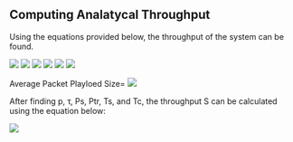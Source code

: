 ## Computing Analatycal Throughput

Using the equations provided below, the throughput of the system can be found.

<img src="https://latex.codecogs.com/svg.latex?\small&space;P=1-(1-\tau)^{n-1}" />

<img src="https://latex.codecogs.com/svg.latex?\small&space;\tau=\frac{2(1-2P)}{(1-2P)(w+1)+Pw(1-(2P)^m)}" />

<img src="https://latex.codecogs.com/svg.latex?\small&space;P_t_r=1-(1-\tau)^n" />

<img src="https://latex.codecogs.com/svg.latex?\small&space;P_s=\frac{\dbinom{n}{1}\tau(1-\tau)^{n-1}}{P_t_r}" />

<img src="https://latex.codecogs.com/svg.latex?\small&space;T_s=T_{RTS}+T_{CTS}+T_{packet}+T_{ack}+3SIFS+DIFS" />

<img src="https://latex.codecogs.com/svg.latex?\small&space;T_c=T_{RTS}+DIFS" />

Average Packet Playloed Size= <img src="https://latex.codecogs.com/svg.latex?\small&space;E[P]=100" />



After finding p, τ, Ps, Ptr, Ts, and Tc, the throughput S can be calculated using the equation below:

<img src="https://latex.codecogs.com/svg.latex?\small&space;S=\frac{P_sP_t_rE[P]}{(1-P_tr)\sigma+P_t_rP_sT_s+P_t_r(1-P_s)T_c}" />

